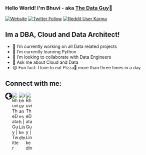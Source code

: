 ### Hello World! I'm Bhuvi - aka [The Data Guy](https://thedataguy.in)👋
[![Website](https://img.shields.io/website?label=TheDataGuy.IN&style=for-the-badge&up_message=UP&url=https%3A%2F%2Fthedataguy.in)](https://thedataguy.in)
[![Twitter Follow](https://img.shields.io/twitter/follow/BhuviTheDataGuy?color=%231DA1F2&label=Follow%20me%20on%20Twitter&logo=Twitter&style=for-the-badge)](https://twitter.com/BhuviTheDataGuy)
[![Reddit User Karma](https://img.shields.io/reddit/user-karma/combined/TheSQLadmin?label=Reddit%20Karma&logo=reddit&style=for-the-badge)](https://reddit.com/u/thesqladmin)

## Im a DBA, Cloud and Data Architect!

- 🔭 I’m currently working on all Data related projects
- 🌱 I’m currently learning Python
- 👯 I’m looking to collaborate with Data Engineers
- 💬 Ask me about Cloud and Data
- 😄 Fun fact: I love to eat Pizza🍕 more than three times in a day

## Connect with me:

[<img align="left" alt="thedataguy.in" width="22px" src="https://raw.githubusercontent.com/iconic/open-iconic/master/svg/globe.svg" />](thedataguy.in)
[<img align="left" alt="BhuviTheDataGuy | Twitter" width="22px" src="https://cdn.jsdelivr.net/npm/simple-icons@v3/icons/twitter.svg" />](https://twitter.com/BhuviTheDataGuy)
[<img align="left" alt="rbhuvanesh | LinkedIn" width="22px" src="https://cdn.jsdelivr.net/npm/simple-icons@v3/icons/linkedin.svg" />](https://linkedin.com/rbhuvanesh)
[<img align="left" alt="BhuviTheDataGuy | LinkedIn" width="22px" src="https://cdn.jsdelivr.net/npm/simple-icons@v3/icons/medium.svg" />](https://medium.com/BhuviTheDataGuy)